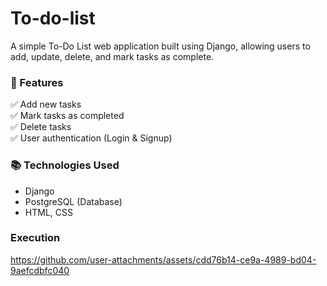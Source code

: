 
# To-do-list
A simple To-Do List web application built using Django, allowing users to add, update, delete, and mark tasks as complete.

### 🚀 Features  
✅ Add new tasks     
✅ Mark tasks as completed  
✅ Delete tasks  
✅ User authentication (Login & Signup)  

### 📚 Technologies Used  
- Django  
- PostgreSQL (Database)  
- HTML, CSS 



### Execution



https://github.com/user-attachments/assets/cdd76b14-ce9a-4989-bd04-9aefcdbfc040

